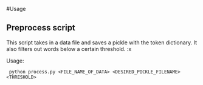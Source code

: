 #Usage



## Preprocess script
This script takes in a data file and saves a pickle with the token dictionary.
It also filters out words below a certain threshold. :x

Usage: 
```
 python process.py <FILE_NAME_OF_DATA> <DESIRED_PICKLE_FILENAME> <THRESHOLD>
```
